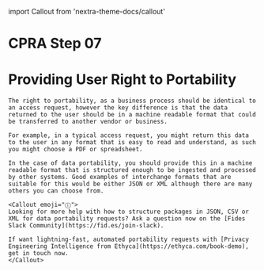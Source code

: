 import Callout from 'nextra-theme-docs/callout'

# CPRA Step 07
# Providing User Right to Portability
    The right to portability, as a business process should be identical to an access request, however the key difference is that the data returned to the user should be in a machine readable format that could be transferred to another vendor or business.
    
    For example, in a typical access request, you might return this data to the user in any format that is easy to read and understand, as such you might choose a PDF or spreadsheet.

    In the case of data portability, you should provide this in a machine readable format that is structured enough to be ingested and processed by other systems. Good examples of interchange formats that are suitable for this would be either JSON or XML although there are many others you can choose from.

    <Callout emoji="ⓘ">
    Looking for more help with how to structure packages in JSON, CSV or XML for data portability requests? Ask a question now on the [Fides Slack Community](https://fid.es/join-slack).
    
    If want lightning-fast, automated portability requests with [Privacy Engineering Intelligence from Ethyca](https://ethyca.com/book-demo), get in touch now.
    </Callout>
